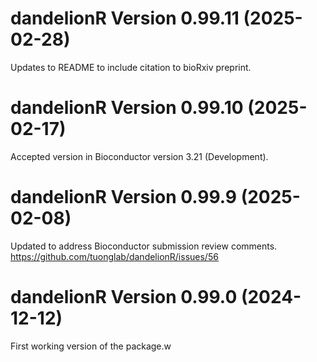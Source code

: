 # dandelionR Version 0.99.11 (2025-02-28)

Updates to README to include citation to bioRxiv preprint.

# dandelionR Version 0.99.10 (2025-02-17)

Accepted version in Bioconductor version 3.21 (Development).

# dandelionR Version 0.99.9 (2025-02-08)

Updated to address Bioconductor submission review comments.
https://github.com/tuonglab/dandelionR/issues/56

# dandelionR Version 0.99.0 (2024-12-12)

First working version of the package.w
